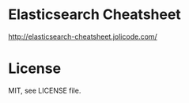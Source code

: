 # Elasticsearch Cheatsheet

http://elasticsearch-cheatsheet.jolicode.com/

# License

MIT, see LICENSE file.
